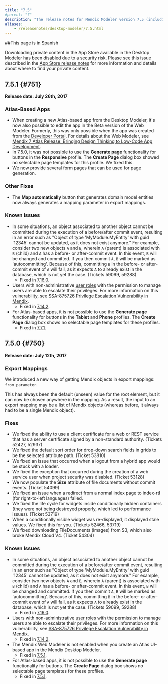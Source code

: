 ```yaml
---
title: "7.5"
#parent: "7"
description: "The release notes for Mendix Modeler version 7.5 (including all patches) with details on new features, bug fixes, and known issues."
aliases:
    - /releasenotes/desktop-modeler/7.5.html
---
```


##This page is in Spanish 


Downloading private content in the App Store available in the Desktop Modeler has been disabled due to a security risk. Please see this issue described in the [App Store release notes](/releasenotes/app-store/#private-fix) for more information and details about where to find your private content.


## 7.5.1 {#751}

**Release date: July 26th, 2017**



### Atlas-Based Apps

* <a name="RN751"></a>When creating a new Atlas-based app from the Desktop Modeler, it's now also possible to edit the app in the Beta version of the Web Modeler. Formerly, this was only possible when the app was created from the [Developer Portal](https://sprintr.home.mendix.com/index.html). For details about the Web Modeler, see [Mendix 7 Atlas Release: Bringing Design Thinking to Low-Code App Development](https://www.mendix.com/blog/mendix-7-atlas-release-bringing-design-thinking-to-low-code-app-development/).
* <a name="RN751-1"></a>In 7.5.0, it was not possible to use the **Generate page** functionality for buttons in the **Responsive** profile. The **Create Page** dialog box showed no selectable page templates for this profile. We fixed this.
* We now provide several form pages that can be used for page generation.

### Other Fixes

* The **Map automatically** button that generates domain model entities now always generates a mapping parameter in export mappings.

### Known Issues

* In some situations, an object associated to another object cannot be committed during the execution of a before/after commit event, resulting in an error such as "Object of type 'MyModule.MyEntity' with guid '12345' cannot be updated, as it does not exist anymore." For example, consider two new objects `A` and `B`, wherein `A` (parent) is associated with `B` (child) and `A` has a before- or after-commit event. In this event, `B` will be changed and committed. If you then commit `A`, `B` will be marked as 'autocommitting'. Because of this, committing `B` in the before- or after-commit event of `A` will fail, as it expects `A` to already exist in the database, which is not yet the case. (Tickets 59099, 59288)
	* Fixed in [7.16.0](7.16#59099).
* Users with non-administrative [user roles](/refguide/user-roles) with the permission to manage users are able to escalate their privileges. For more information on this vulnerability, see [SSA-875726 Privilege Escalation Vulnerability in Mendix](https://new.siemens.com/global/en/products/services/cert.html#SecurityPublications).
	* Fixed in [7.14.2](7.14#875726).
* For Atlas-based apps, it is not possible to use the **Generate page** functionality for buttons in the **Tablet** and **Phone** profiles. The **Create Page** dialog box shows no selectable page templates for these profiles.
	* Fixed in [7.7.1](7.7).

## 7.5.0 {#750}

**Release date: July 12th, 2017**



### Export Mappings

We introduced a new way of getting Mendix objects in export mappings: `from parameter`.

This has always been the default (unseen) value for the root element, but it can now be chosen anywhere in the mapping. As a result, the input to an export mapping may be a list of Mendix objects (whereas before, it always had to be a single Mendix object).

### Fixes

* We fixed the ability to use a client certificate for a web or REST service that has a server certificate signed by a non-standard authority. (Tickets 52427, 52937)
* We fixed the default sort order for drop-down search fields in grids to be the selected attribute path. (Ticket 53810)
* We fixed an issue that occurred when a logout from a hybrid app would be stuck with a loader.
* We fixed the exception that occurred during the creation of a web service user when project security was disabled. (Ticket 53128)
* We now populate the **Size** attribute of file documents without commit events. (Ticket 54099)
* We fixed an issue when a redirect from a normal index page to index-rtl (for right-to-left languages) failed.
* We fixed the life cycle for widgets inside conditionally hidden containers (they were not being destroyed properly, which led to performance issues). (Ticket 53719)
* When a conditionally visible widget was re-displayed, it displayed stale values. We fixed this for you. (Tickets 52466, 53719)
* <a name="RN750"></a>We fixed downloading FileDocuments (images) from S3, which also broke Mendix Cloud V4. (Ticket 54304)

### Known Issues

* In some situations, an object associated to another object cannot be committed during the execution of a before/after commit event, resulting in an error such as "Object of type 'MyModule.MyEntity' with guid '12345' cannot be updated, as it does not exist anymore." For example, consider two new objects `A` and `B`, wherein `A` (parent) is associated with `B` (child) and `A` has a before- or after-commit event. In this event, `B` will be changed and committed. If you then commit `A`, `B` will be marked as 'autocommitting'. Because of this, committing `B` in the before- or after-commit event of `A` will fail, as it expects `A` to already exist in the database, which is not yet the case. (Tickets 59099, 59288)
	* Fixed in [7.16.0](7.16#59099).
* Users with non-administrative [user roles](/refguide/user-roles) with the permission to manage users are able to escalate their privileges. For more information on this vulnerability, see [SSA-875726 Privilege Escalation Vulnerability in Mendix](https://new.siemens.com/global/en/products/services/cert.html#SecurityPublications).
	* Fixed in [7.14.2](7.14#875726).
* The Mendix Web Modeler is not enabled when you create an Atlas UI-based app in the Mendix Desktop Modeler.
	* Fixed in [7.5.1](#RN751).
* For Atlas-based apps, it is not possible to use the **Generate page** functionality for buttons. The **Create Page** dialog box shows no selectable page templates for these profiles.
	* Fixed in [7.5.1](#RN751-1).
